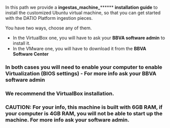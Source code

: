 In this path we provide a **ingestas_machine_******** **installation guide** to  install the customized Ubuntu virtual machine, so that you can get started with the DATIO Platform ingestion pieces.

You have two ways, choose any of them.
 - In the VirtualBox one, you will have to ask your **BBVA software admin** to install it.
 - In the VMware one, you will have to download it from the **BBVA Software Center**
 
### In both cases you will need to enable your computer to enable Virtualization (BIOS settings) - For more info ask your BBVA software admin
### We recommend the VirtualBox installation.
### CAUTION: For your info, this machine is built with 6GB RAM, if your computer is 4GB RAM, you will not be able to start up the machine. For more info ask your software admin.
